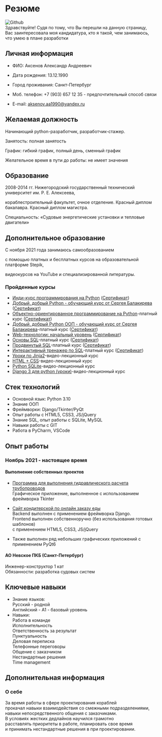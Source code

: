 # Резюме
![Github](https://avatars.githubusercontent.com/u/117564017?v=4)<br>
Здравствуйте! Судя по тому, что Вы перешли на данную страницу,<br>
Вас заинтересовала моя кандидатура, кто я такой, чем занимаюсь,<br>
что умею в плане разработки<br>
## Личная информация<br>
+ ФИО: Аксенов Александр Андреевич<br>

+ Дата рождения: 13.12.1990<br>

+ Город проживания: Санкт-Петербург<br>

+ Моб. телефон: +7 (903) 657 12 35 - предпочтительный способ связи<br>

+ E-mail: aksenov.aa1990@yandex.ru<br>

## Желаемая должность<br>
Начинающий python-разработчик, разработчик-стажер.<br>

Занятость: полная занятость<br>

График: гибкий график, полный день, сменный график<br>

Желательное время в пути до работы: не имеет значения<br>

## Образование<br>
2008-2014 гг. Нижегородский государственный технический университет им. Р. Е. Алексеева,<br>
  
кораблестроительный факультет, очное отделение. Красный диплом бакалавра. Красный диплом магистра.<br>
  
Специальность: «Судовые энергетические установки и тепловые двигатели»<br>

## Дополнительное образование<br>

С ноября 2021 года занимаюсь самообразованием<br>

c помощью платных и бесплатных курсов на образовательной платформе Stepik,<br>

видеокурсов на YouTube и специализированной литературы.<br>
### Пройденные курсы<br>
+ [Инди-курс программирования на Python](https://stepik.org/63085) ([Сертификат](
https://stepik.org/cert/1497128))
+ [Добрый, добрый Python - обучающий курс от Сергея Балакирева](https://stepik.org/course/100707/promo) ([Сертификат](
https://stepik.org/cert/1863062))
+ [Объектно-ориентированное программирование на Python](https://stepik.org/course/114354/promo)-платный курс ([Сертификат](
https://stepik.org/cert/1552148))
+ [Добрый, добрый Python ООП - обучающий курс от Сергея Балакирева](https://stepik.org/course/116336/promo)-платный курс ([Сертификат](
https://stepik.org/cert/1668976))
+ [Web-технологии: начальный уровень](https://stepik.org/course/82108/promo) ([Сертификат](
https://stepik.org/cert/1725981))
+ [Основы SQL](https://stepik.org/course/51562/promo)-платный курс ([Сертификат](
https://stepik.org/cert/1978608))
+ [Продвинутый SQL](https://stepik.org/course/55776/promo)-платный курс ([Сертификат](
https://stepik.org/cert/1925072))
+ [Интерактивный тренажер по SQL](https://stepik.org/course/63054/promo)-платный курс ([Сертификат](
https://stepik.org/cert/1814006))
+ [Уроки по Jinja2](https://www.youtube.com/playlist?list=PLA0M1Bcd0w8wfmtElObQrBbZjY6XeA06U)-видео-лекционный курс
+ [HTML + CSS](https://www.youtube.com/playlist?list=PLA0M1Bcd0w8wRiyGX_9y-fUiBPi1vqaTb)-видео-лекционный курс
+ [Python SQLite](https://www.youtube.com/playlist?list=PLA0M1Bcd0w8x4Inr5oYttMK6J47vxgv6J)-видео-лекционный курс
+ [Django 3 для python (уроки)](https://www.youtube.com/playlist?list=PLA0M1Bcd0w8xO_39zZll2u1lz_Q-Mwn1F)-видео-лекционный курс

## Стек технологий
+ Основной язык: Python 3.10<br>
+ Знание ООП<br>
+ Фреймворки: Django/Tkinter/PyQt<br>
+ Опыт работы с HTML5, CSS3, JS/jQuery<br>
+ Знание SQL, опыт работы с SQLite, MySQL<br>
+ Навыки работы с GIT<br>
+ Работа в PyCharm, VSCode<br>

## Опыт работы<br>

### Ноябрь 2021 - настоящее время<br>
#### Выполнение собственных проектов<br>
+ [Программа для выполнения гидравлического расчета трубопроводов](https://github.com/AksenovAlex/Hydraulic-calculation)<br>
Графическое приложение, выполненное с использованием<br>
фреймворка Tkinter<br>

+ [Сайт кондитерской по онлайн заказу еды](https://github.com/AksenovAlex/BakerySite)<br>
Backend выполнен с применением фреймворка Django.<br>
Frontend выполнен собственноручно (без использования готовых шаблонов)<br>
с применением HTML5, CSS3, JS/jQuery<br>

+ Также выполнен ряд небольших графических приложений с применением PyQt6

#### АО Невское ПКБ (Санкт-Петербург)<br>
Инженер-конструктор 1 кат<br>
Обязанности: разработка судовых систем<br>

## Ключевые навыки
+ Знание языков:<br> 
Русский - родной<br>
Английский - А1 - базовый уровень<br>
+ Навыки:<br>
Работа в команде<br>
Исполнительность<br>
Ответственность за результат<br>
Пунктуальность<br>
Деловая переписка<br>
Телефонные переговоры<br>
Общение с заказчиком<br>
Нестандартные решения<br>
Time management<br>

## Дополнительная информация
### О себе
За время работы в сфере проектирования кораблей<br>
прокачал навыки взаимодействия со смежными подразделениями,<br>
навыки непосредственного общения с заказчиками.<br>
В условиях жестких дедлайнов научился грамотно<br>
расставлять приоритеты в работе, планировать свое время<br>
и принимать нестандартные решения в при проектировании.<br>
